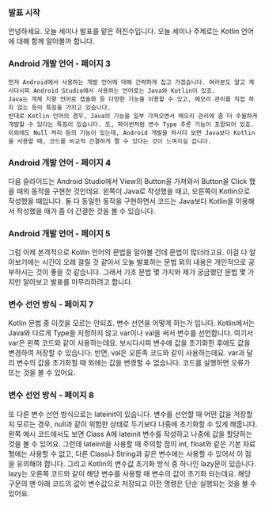 ### 발표 시작
안녕하세요. 오늘 세미나 발표를 맡은 허진수입니다.
오늘 세미나 주제로는 Kotlin 언어에 대해 함께 알아볼까 합니다.

### Android 개발 언어 - 페이지 3
	먼저 Android에서 사용하는 개발 언어에 대해 간략하게 집고 가겠습니다. 여러분도 알고 계시다시피 Android Studio에서 사용하는 언어로는 Java와 Kotlin이 있죠. 
	Java는 객체 지향 언어로 캡슐화 등 다양한 기능을 이용할 수 있고, 메모리 관리를 직접 하지 않는 등의 특징을 가지고 있습니다. 
	반대로 Kotlin 언어의 경우, Java의 기능을 일부 가져오면서 메모리 관리에 좀 더 수월하게 개발할 수 있다는 특징이 있습니다. 또, 파이썬처럼 변수 Type 추론 기능이 포함되어 있죠. 이외에도 Null 처리 등의 기능이 있는데, Android 개발을 하시다 보면 Java보다 Kotlin을 사용할 때, 코드를 비교적 간결하게 짤 수 있다는 것이 느껴지실 겁니다.
### Android 개발 언어 - 페이지 4
다음 슬라이드는 Android Studio에서 View의 Button을 가져와서 Button을 Click 했을 때의 동작을 구현한 것인데요. 왼쪽이 Java로 작성했을 때고, 오른쪽이 Kotlin으로 작성했을 때입니다. 둘 다 동일한 동작을 구현하면서 코드는 Java보다 Kotlin을 이용해서 작성했을 때가 좀 더 간결한 것을 볼 수 있습니다.
### Android 개발 언어 - 페이지 5
그럼 이제 본격적으로 Kotlin 언어의 문법을 알아볼 건데 문법이 많더라고요. 이걸 다 알아보기에는 시간이 오래 걸릴 것 같아서 오늘 발표하는 문법 외의 내용은 개인적으로 공부하시는 것이 좋을 것 같습니다. 
그래서 기초 문법 몇 가지와 제가 궁금했던 문법 몇 가지만 알아보고 발표를 마무리하려고 합니다.
### 변수 선언 방식 - 페이지 7
Kotlin 문법 중 이것을 모르는 안되죠. 변수 선언을 어떻게 하는가 입니다. Kotlin에서는 Java와 다르게 Type을 지정하지 않고 var이나 val을 써서 변수를 선언합니다. 
여기서 var은 왼쪽 코드와 같이 사용하는데요. 보시다시피 변수에 값을 초기화한 후에도 값을 변경하여 저장할 수 있습니다.
반면, val은 오른족 코드와 같이 사용하는데요. var과 달리 변수의 값을 초기화할 때 외에는 값을 변경할 수 없습니다. 코드를 실행하면 오류가 뜨는 것을 볼 수 있어요.
### 변수 선언 방식 - 페이지 8
또 다른 변수 선언 방식으로는 lateinit이 있습니다. 변수를 선언할 때 어떤 값을 저장할지 모르는 경우, null과 같이 위험한 상태로 두기보다 나중에 초기화할 수 있게 해줍니다. 왼쪽 예시 코드에서도 보면 Class A에 lateinit 변수를 작성하고 나중에 값을 할당하는 것을 볼 수 있어요. 그런데 lateinit을 사용할 때 주의할 점이 int, float와 같은 기본 자료형에는 사용할 수 없고, 다른 Class나 String과 같은 변수에는 사용할 수 있어서 이 점을 유의해야 합니다.
그리고 Kotlin의 변수값 초기화 방식 중 하나인 lazy문이 있습니다. lazy는 오른쪽 코드와 같이 해당 변수를 사용할 때 변수의 값이 초기화 되는데요. 해당 구문의 맨 아래 코드의 값이 변수값으로 저장되고 이전 명령은 단순 실행되는 것을 볼 수 있어요.